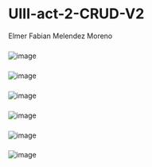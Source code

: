 # UIII-act-2-CRUD-V2
Elmer Fabian Melendez Moreno
###
![image](https://github.com/EFMMelendez/UIII-act-2-CRUD-V2/assets/143548291/2c1bbfd2-a309-4adf-87b4-f50f4f0ead66)
###
![image](https://github.com/EFMMelendez/UIII-act-2-CRUD-V2/assets/143548291/216ad715-8c23-4fb7-be56-534c5ac24053)
###
![image](https://github.com/EFMMelendez/UIII-act-2-CRUD-V2/assets/143548291/9ccb8928-6b26-413b-9492-73ed468c9d65)
###
![image](https://github.com/EFMMelendez/UIII-act-2-CRUD-V2/assets/143548291/84584665-a2af-4e5d-8c41-55afefbf5050)
###
![image](https://github.com/EFMMelendez/UIII-act-2-CRUD-V2/assets/143548291/200535cf-97ed-451d-a59c-632d814a6ea4)
###
![image](https://github.com/EFMMelendez/UIII-act-2-CRUD-V2/assets/143548291/537f1aea-d631-45a6-a80d-0ff6b7ea8d85)

